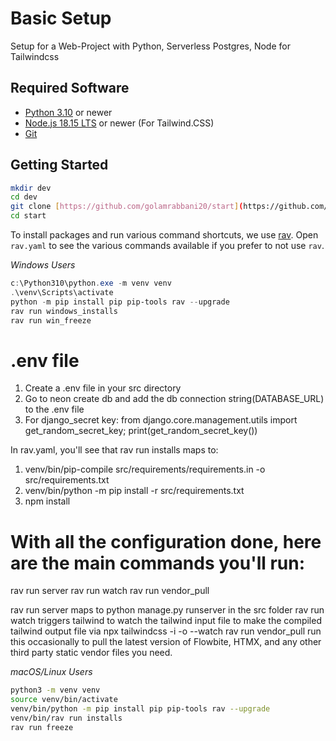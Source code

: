 # Basic Setup
Setup for a Web-Project with Python, Serverless Postgres, Node for Tailwindcss

## Required Software
- [Python 3.10](https://www.python.org/downloads/) or newer
- [Node.js 18.15 LTS](https://nodejs.org/) or newer (For Tailwind.CSS)
- [Git](https://git-scm.com/)


## Getting Started

```bash
mkdir dev
cd dev
git clone [https://github.com/golamrabbani20/start](https://github.com/GolamRabbani20/start.git)
cd start
```

To install packages and run various command shortcuts, we use [rav](https://github.com/jmitchel3/rav). Open `rav.yaml` to see the various commands available if you prefer to not use `rav`.

_Windows Users_
```powershell
c:\Python310\python.exe -m venv venv
.\venv\Scripts\activate
python -m pip install pip pip-tools rav --upgrade
rav run windows_installs
rav run win_freeze
```
# .env file
1. Create a .env file in your src directory
2. Go to neon create db and add the db connection string(DATABASE_URL) to the .env file 
3. For django_secret key: from django.core.management.utils import get_random_secret_key; print(get_random_secret_key())

In rav.yaml, you'll see that rav run installs maps to:
1. venv/bin/pip-compile src/requirements/requirements.in -o src/requirements.txt
2. venv/bin/python -m pip install -r src/requirements.txt
3. npm install

# With all the configuration done, here are the main commands you'll run:

rav run server
rav run watch
rav run vendor_pull

rav run server maps to python manage.py runserver in the src folder
rav run watch triggers tailwind to watch the tailwind input file to make the compiled tailwind output file via npx tailwindcss -i <input-path> -o <output-path> --watch
rav run vendor_pull run this occasionally to pull the latest version of Flowbite, HTMX, and any other third party static vendor files you need.

_macOS/Linux Users_
```bash
python3 -m venv venv
source venv/bin/activate
venv/bin/python -m pip install pip pip-tools rav --upgrade
venv/bin/rav run installs
rav run freeze
```


